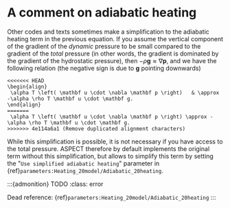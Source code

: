 # A comment on adiabatic heating

Other codes and texts sometimes make a simplification to the adiabatic heating term in the previous equation.
If you assume the vertical component of the gradient of the *dynamic* pressure to be small compared to the gradient of the *total* pressure (in other words, the gradient is dominated by the gradient of the hydrostatic pressure), then $-\rho \mathbf g \approx \nabla \mathbf{p}$, and we have the following relation (the negative sign is due to $\mathbf g$ pointing downwards)
```{math}
<<<<<<< HEAD
\begin{align}
 \alpha T \left( \mathbf u \cdot \nabla \mathbf p \right)   & \approx -\alpha \rho T \mathbf u \cdot \mathbf g.
\end{align}
=======
 \alpha T \left( \mathbf u \cdot \nabla \mathbf p \right) \approx -\alpha \rho T \mathbf u \cdot \mathbf g.
>>>>>>> 4e114a6a1 (Remove duplicated alignment characters)
```
While this simplification is possible, it is not necessary if you have access to the total pressure.
ASPECT therefore by default implements the original term without this simplification, but allows to simplify this term by setting the "`Use simplified adiabatic heating`" parameter in {ref}`parameters:Heating_20model/Adiabatic_20heating`.

:::{admonition} TODO
:class: error

Dead reference: {ref}`parameters:Heating_20model/Adiabatic_20heating`
:::
